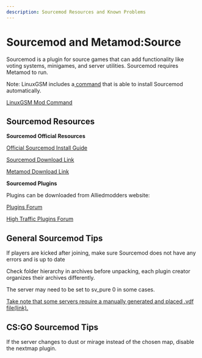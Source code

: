 ```yaml
---
description: Sourcemod Resources and Known Problems
---
```


# Sourcemod and Metamod:Source

Sourcemod is a plugin for source games that can add functionality like voting systems, minigames, and server utilities. Sourcemod requires Metamod to run.

Note: LinuxGSM includes a[ command](../../commands/mods.md) that is able to install Sourcemod automatically.  

[LinuxGSM Mod Command](../../commands/mods.md)

## Sourcemod Resources

**Sourcemod Official Resources**

[Official Sourcemod Install Guide](https://wiki.alliedmods.net/Installing_SourceMod%20)

[Sourcemod Download Link](https://www.sourcemod.net/downloads.php?branch=stable%20)

[Metamod Download Link](http://www.sourcemm.net/downloads.php?branch=stable%20)



**Sourcemod Plugins**

Plugins can be downloaded from Alliedmodders website: 

[Plugins Forum ](https://forums.alliedmods.net/forumdisplay.php?f=153)

[High Traffic Plugins Forum ](https://forums.alliedmods.net/forumdisplay.php?f=153)

## **General Sourcemod Tips** 

If players are kicked after joining, make sure Sourcemod does not have any errors and is up to date 

Check folder hierarchy in archives before unpacking, each plugin creator organizes their archives differently.

The server may need to be set to sv\_pure 0 in some cases.

[Take note that some servers require a manually generated and placed .vdf file\(link\).](https://wiki.alliedmods.net/Installing_Metamod:Source#GameInfo)

## CS:GO Sourcemod Tips

If the server changes to dust or mirage instead of the chosen map, disable the nextmap plugin. 

